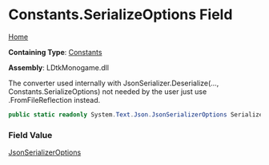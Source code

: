# Constants\.SerializeOptions Field

[Home](../../../README.md)

**Containing Type**: [Constants](../README.md)

**Assembly**: LDtkMonogame\.dll

  
 The converter used internally with JsonSerializer\.Deserialize\(\.\.\., Constants\.SerializeOptions\) not needed by the user just use \.FromFileReflection instead\. 

```csharp
public static readonly System.Text.Json.JsonSerializerOptions SerializeOptions
```

### Field Value

[JsonSerializerOptions](https://docs.microsoft.com/en-us/dotnet/api/system.text.json.jsonserializeroptions)

